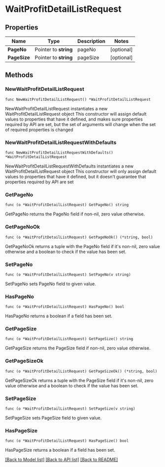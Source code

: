 # WaitProfitDetailListRequest

## Properties

Name | Type | Description | Notes
------------ | ------------- | ------------- | -------------
**PageNo** | Pointer to **string** | pageNo | [optional] 
**PageSize** | Pointer to **string** | pageSize | [optional] 

## Methods

### NewWaitProfitDetailListRequest

`func NewWaitProfitDetailListRequest() *WaitProfitDetailListRequest`

NewWaitProfitDetailListRequest instantiates a new WaitProfitDetailListRequest object
This constructor will assign default values to properties that have it defined,
and makes sure properties required by API are set, but the set of arguments
will change when the set of required properties is changed

### NewWaitProfitDetailListRequestWithDefaults

`func NewWaitProfitDetailListRequestWithDefaults() *WaitProfitDetailListRequest`

NewWaitProfitDetailListRequestWithDefaults instantiates a new WaitProfitDetailListRequest object
This constructor will only assign default values to properties that have it defined,
but it doesn't guarantee that properties required by API are set

### GetPageNo

`func (o *WaitProfitDetailListRequest) GetPageNo() string`

GetPageNo returns the PageNo field if non-nil, zero value otherwise.

### GetPageNoOk

`func (o *WaitProfitDetailListRequest) GetPageNoOk() (*string, bool)`

GetPageNoOk returns a tuple with the PageNo field if it's non-nil, zero value otherwise
and a boolean to check if the value has been set.

### SetPageNo

`func (o *WaitProfitDetailListRequest) SetPageNo(v string)`

SetPageNo sets PageNo field to given value.

### HasPageNo

`func (o *WaitProfitDetailListRequest) HasPageNo() bool`

HasPageNo returns a boolean if a field has been set.

### GetPageSize

`func (o *WaitProfitDetailListRequest) GetPageSize() string`

GetPageSize returns the PageSize field if non-nil, zero value otherwise.

### GetPageSizeOk

`func (o *WaitProfitDetailListRequest) GetPageSizeOk() (*string, bool)`

GetPageSizeOk returns a tuple with the PageSize field if it's non-nil, zero value otherwise
and a boolean to check if the value has been set.

### SetPageSize

`func (o *WaitProfitDetailListRequest) SetPageSize(v string)`

SetPageSize sets PageSize field to given value.

### HasPageSize

`func (o *WaitProfitDetailListRequest) HasPageSize() bool`

HasPageSize returns a boolean if a field has been set.


[[Back to Model list]](../README.md#documentation-for-models) [[Back to API list]](../README.md#documentation-for-api-endpoints) [[Back to README]](../README.md)


